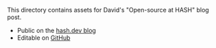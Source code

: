 This directory contains assets for David's "Open-source at HASH" blog post.

- Public on the [hash.dev blog](https://hash.dev/blog/open-source)
- Editable on [GitHub](https://github.com/hashintel/hash/blob/main/sites/hashdev/src/_pages/blog/2_open-source.mdx)
